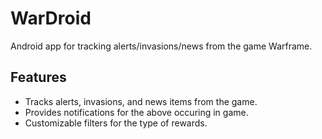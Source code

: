 WarDroid
========

Android app for tracking alerts/invasions/news from the game Warframe.

Features
-----

* Tracks alerts, invasions, and news items from the game.
* Provides notifications for the above occuring in game.
* Customizable filters for the type of rewards.
